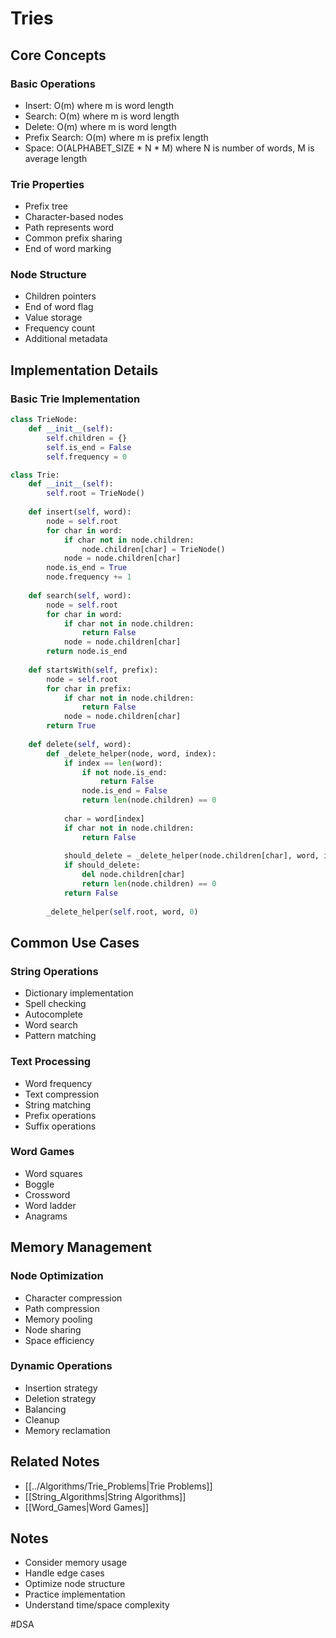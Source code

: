 # Tries

## Core Concepts

### Basic Operations
- Insert: O(m) where m is word length
- Search: O(m) where m is word length
- Delete: O(m) where m is word length
- Prefix Search: O(m) where m is prefix length
- Space: O(ALPHABET_SIZE * N * M) where N is number of words, M is average length

### Trie Properties
- Prefix tree
- Character-based nodes
- Path represents word
- Common prefix sharing
- End of word marking

### Node Structure
- Children pointers
- End of word flag
- Value storage
- Frequency count
- Additional metadata

## Implementation Details

### Basic Trie Implementation
```python
class TrieNode:
    def __init__(self):
        self.children = {}
        self.is_end = False
        self.frequency = 0

class Trie:
    def __init__(self):
        self.root = TrieNode()
    
    def insert(self, word):
        node = self.root
        for char in word:
            if char not in node.children:
                node.children[char] = TrieNode()
            node = node.children[char]
        node.is_end = True
        node.frequency += 1
    
    def search(self, word):
        node = self.root
        for char in word:
            if char not in node.children:
                return False
            node = node.children[char]
        return node.is_end
    
    def startsWith(self, prefix):
        node = self.root
        for char in prefix:
            if char not in node.children:
                return False
            node = node.children[char]
        return True
    
    def delete(self, word):
        def _delete_helper(node, word, index):
            if index == len(word):
                if not node.is_end:
                    return False
                node.is_end = False
                return len(node.children) == 0
            
            char = word[index]
            if char not in node.children:
                return False
            
            should_delete = _delete_helper(node.children[char], word, index + 1)
            if should_delete:
                del node.children[char]
                return len(node.children) == 0
            return False
        
        _delete_helper(self.root, word, 0)
```

## Common Use Cases

### String Operations
- Dictionary implementation
- Spell checking
- Autocomplete
- Word search
- Pattern matching

### Text Processing
- Word frequency
- Text compression
- String matching
- Prefix operations
- Suffix operations

### Word Games
- Word squares
- Boggle
- Crossword
- Word ladder
- Anagrams

## Memory Management

### Node Optimization
- Character compression
- Path compression
- Memory pooling
- Node sharing
- Space efficiency

### Dynamic Operations
- Insertion strategy
- Deletion strategy
- Balancing
- Cleanup
- Memory reclamation

## Related Notes
- [[../Algorithms/Trie_Problems|Trie Problems]]
- [[String_Algorithms|String Algorithms]]
- [[Word_Games|Word Games]]

## Notes
- Consider memory usage
- Handle edge cases
- Optimize node structure
- Practice implementation
- Understand time/space complexity 

#DSA